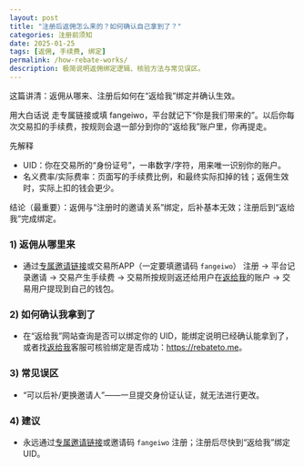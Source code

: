 ```yaml
---
layout: post
title: "注册后返佣怎么来的？如何确认自己拿到了？"
categories: 注册前须知
date: 2025-01-25
tags: [返佣, 手续费, 绑定]
permalink: /how-rebate-works/
description: 极简说明返佣绑定逻辑、核验方法与常见误区。
---
```


这篇讲清：返佣从哪来、注册后如何在“返给我”绑定并确认生效。

用大白话说
走专属链接或填 fangeiwo，平台就记下“你是我们带来的”。以后你每次交易扣的手续费，按规则会退一部分到你的“返给我”账户里，你再提走。

先解释
- UID：你在交易所的“身份证号”，一串数字/字符，用来唯一识别你的账户。
- 名义费率/实际费率：页面写的手续费比例，和最终实际扣掉的钱；返佣生效时，实际上扣的钱会更少。

结论（最重要）：返佣与“注册时的邀请关系”绑定，后补基本无效；注册后到“返给我”完成绑定。

### 1) 返佣从哪里来
- 通过[专属邀请链接](https://rebateto.me/invite_links)或交易所APP（一定要填邀请码 `fangeiwo`） 注册 → 平台记录邀请 → 交易产生手续费 → 交易所按规则返还给用户在[返给我](https://rebateto.me)的账户  → 交易用户提现到自己的钱包。

### 2) 如何确认我拿到了
- 在“返给我”网站查询是否可以绑定你的 UID，能绑定说明已经确认能拿到了，或者找[返给我](https://rebateto.me)客服可核验绑定是否成功：<https://rebateto.me>。

### 3) 常见误区
- “可以后补/更换邀请人”——一旦提交身份证认证，就无法进行更改。

### 4) 建议
- 永远通过[专属邀请链接](https://rebateto.me/invite_links)或邀请码 `fangeiwo` 注册；注册后尽快到“返给我”绑定 UID。


